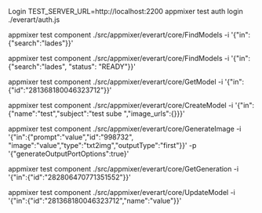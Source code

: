 Login
TEST_SERVER_URL=http://localhost:2200 appmixer test auth login ./everart/auth.js

appmixer test component ./src/appmixer/everart/core/FindModels -i '{"in":{"search":"lades"}}'

appmixer test component ./src/appmixer/everart/core/FindModels -i '{"in":{"search":"lades", "status": "READY"}}'

appmixer test component ./src/appmixer/everart/core/GetModel -i '{"in":{"id":"281368180046323712"}}'

appmixer test component ./src/appmixer/everart/core/CreateModel -i '{"in":{"name":"test","subject":"test sube ","image_urls":{}}}'

appmixer test component ./src/appmixer/everart/core/GenerateImage -i '{"in":{"prompt":"value","id":"998732", "image":"value","type":"txt2img","outputType":"first"}}' -p '{"generateOutputPortOptions":true}'

appmixer test component ./src/appmixer/everart/core/GetGeneration -i '{"in":{"id":"282806470771351552"}}'

appmixer test component ./src/appmixer/everart/core/UpdateModel -i '{"in":{"id":"281368180046323712","name":"value"}}'
